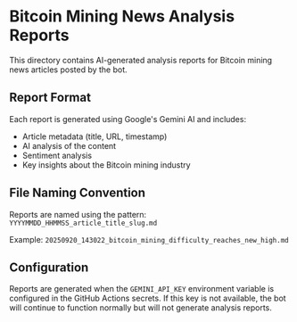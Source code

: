 # Bitcoin Mining News Analysis Reports

This directory contains AI-generated analysis reports for Bitcoin mining news articles posted by the bot.

## Report Format

Each report is generated using Google's Gemini AI and includes:
- Article metadata (title, URL, timestamp)
- AI analysis of the content
- Sentiment analysis
- Key insights about the Bitcoin mining industry

## File Naming Convention

Reports are named using the pattern: `YYYYMMDD_HHMMSS_article_title_slug.md`

Example: `20250920_143022_bitcoin_mining_difficulty_reaches_new_high.md`

## Configuration

Reports are generated when the `GEMINI_API_KEY` environment variable is configured in the GitHub Actions secrets. If this key is not available, the bot will continue to function normally but will not generate analysis reports.